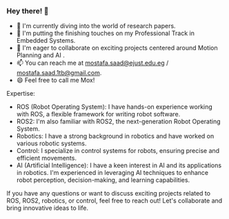 ### Hey there! 👋
- 🔭 I'm currently diving into the world of research papers.
- 🌱 I'm putting the finishing touches on my Professional Track in Embedded Systems.
- 👯 I'm eager to collaborate on exciting projects centered around Motion Planning and AI .
- 📫 You can reach me at mostafa.saad@ejust.edu.eg / mostafa.saad.1tb@gmail.com.
- 😄 Feel free to call me Mox!
  
Expertise:

- ROS (Robot Operating System): I have hands-on experience working with ROS, a flexible framework for writing robot software.
- ROS2: I'm also familiar with ROS2, the next-generation Robot Operating System.
- Robotics: I have a strong background in robotics and have worked on various robotic systems.
- Control: I specialize in control systems for robots, ensuring precise and efficient movements.
- AI (Artificial Intelligence): I have a keen interest in AI and its applications in robotics. I'm experienced in leveraging AI techniques to enhance robot perception, decision-making, and learning capabilities.

If you have any questions or want to discuss exciting projects related to ROS, ROS2, robotics, or control, feel free to reach out! Let's collaborate and bring innovative ideas to life.

<!--

### Hi there 👋
- 🔭 I’m currently working on Some Research Papers 
- 🌱 I’m currently Finishing Professional Track in Embedded systems 
- 👯 I’m looking to collaborate on more Project Related to Motion Planning 
- 📫 How to reach me: mostafa.saad@ejust.edu.eg
- 😄 You can Call me Mox 


**Mostafasaad1/Mostafasaad1** is a ✨ _special_ ✨ repository because its `README.md` (this file) appears on your GitHub profile.

Here are some ideas to get you started:

- 🔭 I’m currently working on ...
- 🌱 I’m currently learning ...
- 👯 I’m looking to collaborate on ...
- 🤔 I’m looking for help with ...
- 💬 Ask me about ...
- 📫 How to reach me: ...
- 😄 Pronouns: ...
- ⚡ Fun fact: ...
-->
